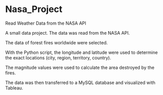 # Nasa_Project
Read Weather Data from the NASA API

A small data project.
The data was read from the NASA API.


The data of forest fires worldwide were selected.

With the Python script, the longitude and latitude were used to determine the exact locations (city, region, territory, country).

The magnitude values were used to calculate the area destroyed by the fires.

The data was then transferred to a MySQL database and visualized with Tableau.
